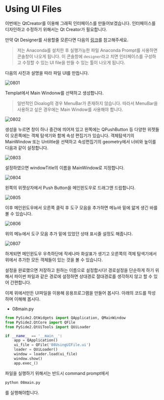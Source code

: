 # Using UI Files
이번에는 QtCreator를 이용해 그래픽 인터페이스를 만들어보겠습니다. 인터페이스를 디자인하고 수정하기 위해서는 Qt Creator가 필요합니다.

만약 Qt Designer를 사용할줄 모른다면 다음의 [링크](http://doc.qt.io/qtcreator/creator-using-qt-designer.html)를 참고해주세요. 
> 저는 Anaconda를 설치한 후 실행가능한 파일 Anaconda Prompt를 사용하면 콘솔창이 나오게 됩니다. 이 콘솔창에 `designer`라고 치면 인터페이스를 구성하고 수정할 수 있는 UI file을 만들 수 있는 툴이 나오게 됩니다.

다음의 사진과 설명을 따라 파일 UI를 만듭니다.

![0801](..\img\0801.png)

Templat에서 Main Windonw를 선택하고 생성합니다.
> 일반적인 Dioalog의 경우 MenuBar가 존재하지 않습니다. 따라서 MenuBar을 사용하고 싶은 경우에는 Main Window를 사용해야 합니다.

![0802](..\img\0802.png)

생성을 누르면 창이 하나 중간에 띄어져 있고 왼쪽에는 QPushButton 등 다양한 위젯들이 오른쪽에는 객체 탐색기와 함께 속성 편집기가 있습니다. 객체탐색기의 MainWindow 또는 Untiltle을 선택하고 속성편집기의 geometry에서 너비와 높이를 다음과 같이 설정합니다.

![0803](..\img\0803.png)

설정하였으면 windowTitle의 이름을 MainWindow로 지정합니다.

![0804](..\img\0804.png)

왼쪽의 위젯상자에서 Push Button을 메인윈도우로 드래그앤 드랍합니다.

![0805](..\img\0805.png)

이후 메인윈도우에서 오른쪽 클릭 후 도구 모음을 추가하면 메뉴바 밑에 얇게 생긴 바를 볼 수 있습니다.

![0806](..\img\0806.png)

위의 메뉴에서 도구 모음 추가 밑에 있었던 상태 표시줄 설정도 해줍니다.

![0807](..\img\0807.png)

하게되면 메인윈도우 우측하단에 작세나마 화살표가 생기고 오른쪽의 객체 탐색기에서 위에서 추가한 모든 객체들이 있는 것을 볼 수 있습니다.

설정을 완료했으면 저장하고 원하는 이름으로 설정합시다! 경로설정을 단순하게 하기 위해서 파이썬 파일과 같은 경로에 설정하면 상대경로 절대경로를 생각하지 않고 할 수 있어 간편합니다.

이제 위에서만든 UI파일을 이용해 응용프로그램을 만들어 봅시다. 아래의 코드를 작성하며 이해해 봅시다.

- 08main.py
```python
from PySide2.QtWidgets import QApplication, QMainWindow
from PySide2.QtCore import QFile
from PySide2.QtUiTools import QUiLoader

if __name__ == '__main__':
    app = QApplication()
    ui_file = QFile('08UsingUIFile.ui')
    loader = QUiLoader()
    window = loader.load(ui_file)
    window.show()
    app.exec_()
```

파일을 실행하기 위해서는 반드시 command prompt에서
```bash
python 08main.py
```
를 실행해야합니다.